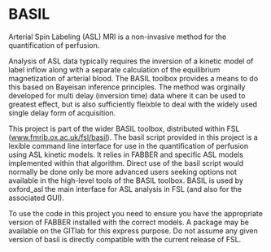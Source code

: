 BASIL
=====

Arterial Spin Labeling (ASL) MRI is a non-invasive method for the quantification of perfusion.

Analysis of ASL data typically requires the inversion of a kinetic model of label inflow along 
with a separate calculation of the equilibrium magnetization of arterial blood. The BASIL 
toolbox provides a means to do this based on Bayeisan inference principles. The method was 
orginally developed for multi delay (inversion time) data where it can be used to greatest 
effect, but is also sufficiently fleixble to deal with the widely used single delay form of 
acquisition.

This project is part of the wider BASIL toolbox, distributed within FSL (www.fmrib.ox.ac.uk/fsl/basil).
The basil script provided in this project is a lexible command line interface for use in the 
quantification of perfusion using ASL kinetic models. It relies in FABBER and specific ASL models 
implemented within that algorithm. Direct use of the basil script would normally be done only be
more advanced users seeking options not available in the high-level tools of the BASIL toolbox.
BASIL is used by oxford_asl the main interface for ASL analysis in FSL (and also for the associated GUI).

To use the code in this project you need to ensure you have the appropriate version of FABBER installed 
with the correct models. A package may be available on the GITlab for this express purpose. Do not 
assume any given version of basil is directly compatible with the current release of FSL.
